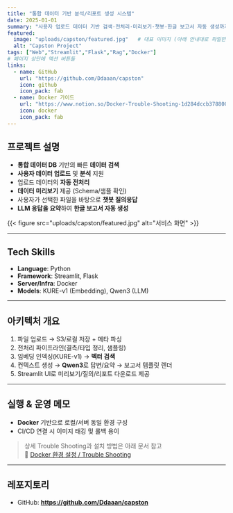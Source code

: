 ```yaml
---
title: "통합 데이터 기반 분석/리포트 생성 시스템"
date: 2025-01-01
summary: "사용자 업로드 데이터 기반 검색·전처리·미리보기·챗봇·한글 보고서 자동 생성까지 제공하는 End-to-End 데이터 분석 서비스"
featured:
  image: "uploads/capston/featured.jpg"   # 대표 이미지 (아래 안내대로 파일만 두면 됨)
  alt: "Capston Project"
tags: ["Web","Streamlit","Flask","Rag","Docker"]
# 페이지 상단에 액션 버튼들
links:
  - name: GitHub
    url: "https://github.com/Ddaaan/capston"
    icon: github
    icon_pack: fab
  - name: Docker 가이드
    url: "https://www.notion.so/Docker-Trouble-Shooting-1d284dccb3788007bf86c6856df9e8e6?pvs=21"
    icon: docker
    icon_pack: fab
---
```


## 프로젝트 설명
- **통합 데이터 DB** 기반의 빠른 **데이터 검색**
- **사용자 데이터 업로드** 및 **분석** 지원
- 업로드 데이터의 **자동 전처리**
- **데이터 미리보기** 제공 (Schema/샘플 확인)
- 사용자가 선택한 파일을 바탕으로 **챗봇 질의응답**
- **LLM 응답을 요약**하여 **한글 보고서 자동 생성**

{{< figure src="uploads/capston/featured.jpg" alt="서비스 화면" >}}

---

## Tech Skills
- **Language**: Python  
- **Framework**: Streamlit, Flask  
- **Server/Infra**: Docker  
- **Models**: KURE-v1 (Embedding), Qwen3 (LLM)

---

## 아키텍처 개요
1. 파일 업로드 → S3/로컬 저장 + 메타 파싱  
2. 전처리 파이프라인(결측/타입 정리, 샘플링)  
3. 임베딩 인덱싱(KURE-v1) → **벡터 검색**  
4. 컨텍스트 생성 → **Qwen3**로 답변/요약 → 보고서 템플릿 렌더  
5. Streamlit UI로 미리보기/질의/리포트 다운로드 제공

---

## 실행 & 운영 메모
- **Docker** 기반으로 로컬/서버 동일 환경 구성
- CI/CD 연결 시 이미지 태깅 및 롤백 용이

> 상세 Trouble Shooting과 설치 방법은 아래 문서 참고  
> 🔧 [Docker 환경 설정 / Trouble Shooting](https://www.notion.so/Docker-Trouble-Shooting-1d284dccb3788007bf86c6856df9e8e6?pvs=21)

---

## 레포지토리
- GitHub: **https://github.com/Ddaaan/capston**

